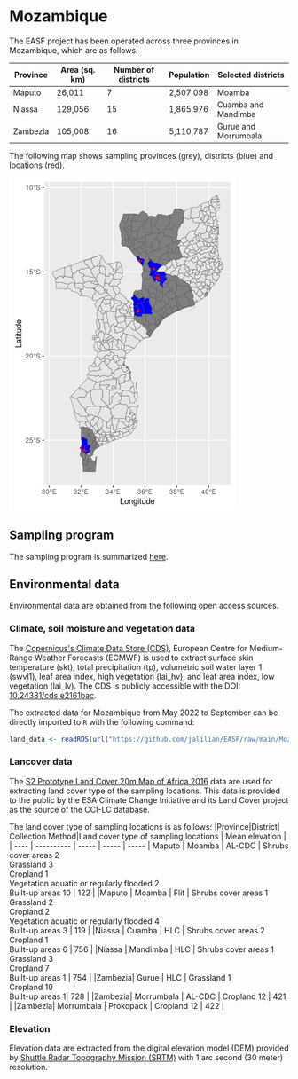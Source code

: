 # Mozambique
The EASF project has been operated across three provinces in Mozambique, which are as follows:

|Province|Area (sq. km)|Number of districts|Population| Selected districts |
| ------ | ------- | ----- | ---- | --- | 
|Maputo  | 26,011  |  7 | 2,507,098 | Moamba |
|Niassa  | 129,056 | 15 | 1,865,976 | Cuamba and Mandimba |
|Zambezia| 105,008 | 16 | 5,110,787 | Gurue and Morrumbala |

The following map shows sampling provinces (grey), districts (blue) and locations (red). 

![Mozambique](/Mozambique/images/Mozambique.png)

## Sampling program

The sampling program is summarized [here](sampling_program.md).

## Environmental data

Environmental data are obtained from the following open access sources.

### Climate, soil moisture and vegetation data
The [Copernicus's Climate Data Store (CDS)](https://cds.climate.copernicus.eu), European Centre for Medium-Range Weather Forecasts (ECMWF) is used to extract surface skin temperature (skt), total precipitation (tp), volumetric soil water layer 1 (swvl1), leaf area index, high vegetation (lai_hv), and leaf area index, low vegetation (lai_lv). The CDS is publicly accessible with the DOI: [10.24381/cds.e2161bac](https://doi.org/10.24381/cds.e2161bac).

The extracted data for Mozambique from May 2022 to September can be directly imported to ```R``` with the following command:
```R
land_data <- readRDS(url("https://github.com/jalilian/EASF/raw/main/Mozambique/cds_land_data.rds"))
```

### Lancover data
The [S2 Prototype Land Cover 20m Map of Africa 2016](https://2016africalandcover20m.esrin.esa.int/) data are used for extracting land cover type of the sampling locations. This data is provided to the public by the ESA Climate Change Initiative and its Land Cover project as the source of the CCI-LC database.

The land cover type of sampling locations is as follows:
|Province|District| Collection Method|Land cover type of sampling locations | Mean elevation |
| ---- | ---------- | ----- | ----- | ----- |
Maputo  | Moamba | AL-CDC | Shrubs cover areas 2 <br> Grassland 3 <br> Cropland 1 <br> Vegetation aquatic or regularly flooded 2 <br> Built-up areas 10 | 122 |
|Maputo  | Moamba | Flit | Shrubs cover areas 1 <br> Grassland 2 <br>  Cropland 2 <br> Vegetation aquatic or regularly flooded 4 <br> Built-up areas 3 | 119 |
|Niassa  | Cuamba   | HLC | Shrubs cover areas 2 <br> Cropland 1 <br> Built-up areas 6 | 756 |
|Niassa  | Mandimba | HLC | Shrubs cover areas 1 <br> Grassland 3 <br> Cropland 7 <br> Built-up areas 1 | 754 |
|Zambezia| Gurue | HLC |  Grassland 1 <br> Cropland 10 <br> Built-up areas 1| 728 |
|Zambezia| Morrumbala | AL-CDC | Cropland 12 | 421 |
|Zambezia| Morrumbala | Prokopack | Cropland 12 | 422 |

### Elevation
Elevation data are extracted from the digital elevation model (DEM) provided by [Shuttle Radar Topography Mission (SRTM)](https://www.usgs.gov/centers/eros/science/usgs-eros-archive-digital-elevation-shuttle-radar-topography-mission-srtm-1?qt-science_center_objects=0#qt-science_center_objects) with 1 arc second (30 meter) resolution.
